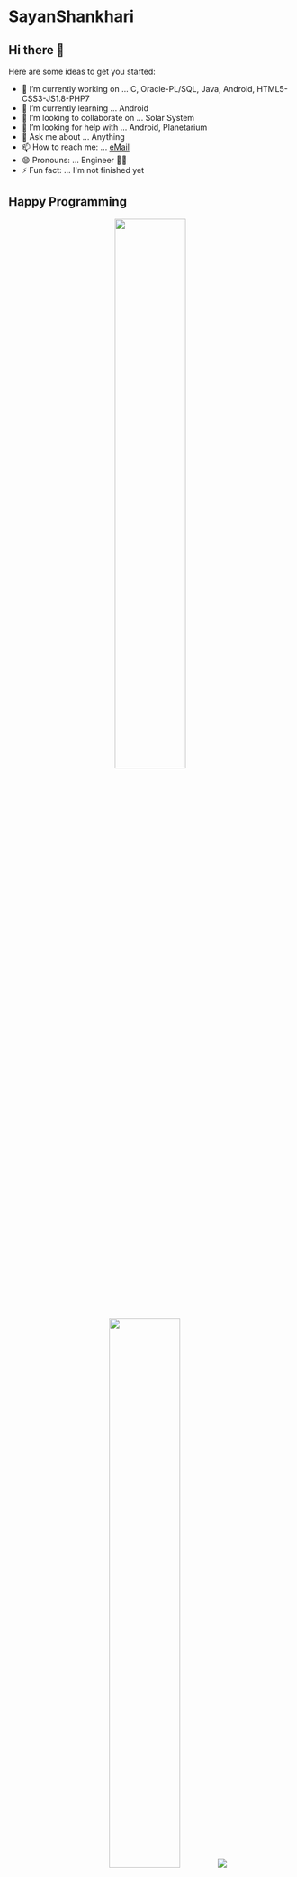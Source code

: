 # SayanShankhari

## Hi there 👋

Here are some ideas to get you started:

- 🔭 I’m currently working on ... C, Oracle-PL/SQL, Java, Android, HTML5-CSS3-JS1.8-PHP7
- 🌱 I’m currently learning ... Android
- 👯 I’m looking to collaborate on ... Solar System
- 🤔 I’m looking for help with ... Android, Planetarium
- 💬 Ask me about ... Anything
- 📫 How to reach me: ... [eMail](mailto:sayan0shankhari@gmail.com)
- 😄 Pronouns: ... Engineer 👷‍♂️
- ⚡ Fun fact: ... I'm not finished yet

## Happy Programming


<p align="center">
	<img height="50%" width="auto" src ="https://github-readme-stats.vercel.app/api?username=sayanshankhari&show_icons=true&count_private=true&theme=darcula&hide_border=true&hide=issues,contribs&bg_color=00000000">
	<img height="50%" width="auto" src ="https://github-readme-stats.vercel.app/api/top-langs/?username=sayanshankhari&layout=compact&hide_border=true&theme=darcula&bg_color=00000000&langs_count=6&hide=jupyter%20notebook,tex,css,php&exclude_repo=Pacman-AI">
	<img src ="https://github-readme-streak-stats.herokuapp.com?user=sayanshankhari&theme=darcula&hide_border=true&background=FFFFFF00">
</p>

## For more, please visit repositories below 👇
